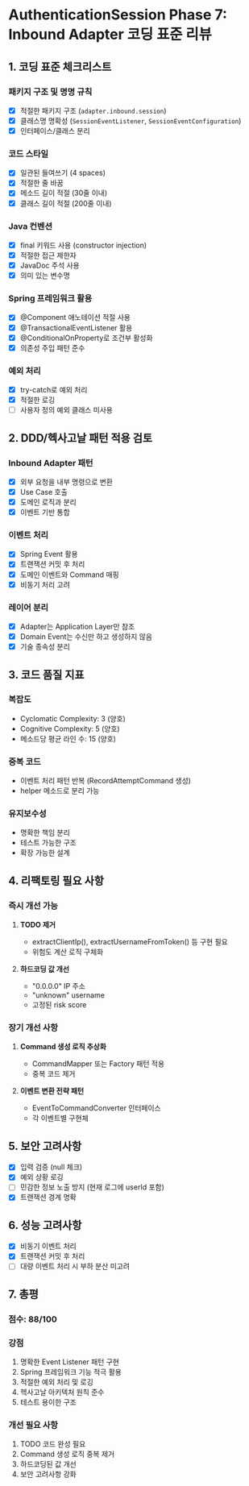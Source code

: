 # AuthenticationSession Phase 7: Inbound Adapter 코딩 표준 리뷰

## 1. 코딩 표준 체크리스트

### 패키지 구조 및 명명 규칙
- [x] 적절한 패키지 구조 (`adapter.inbound.session`)
- [x] 클래스명 명확성 (`SessionEventListener`, `SessionEventConfiguration`)
- [x] 인터페이스/클래스 분리

### 코드 스타일
- [x] 일관된 들여쓰기 (4 spaces)
- [x] 적절한 줄 바꿈
- [x] 메소드 길이 적절 (30줄 이내)
- [x] 클래스 길이 적절 (200줄 이내)

### Java 컨벤션
- [x] final 키워드 사용 (constructor injection)
- [x] 적절한 접근 제한자
- [x] JavaDoc 주석 사용
- [x] 의미 있는 변수명

### Spring 프레임워크 활용
- [x] @Component 애노테이션 적절 사용
- [x] @TransactionalEventListener 활용
- [x] @ConditionalOnProperty로 조건부 활성화
- [x] 의존성 주입 패턴 준수

### 예외 처리
- [x] try-catch로 예외 처리
- [x] 적절한 로깅
- [ ] 사용자 정의 예외 클래스 미사용

## 2. DDD/헥사고날 패턴 적용 검토

### Inbound Adapter 패턴
- [x] 외부 요청을 내부 명령으로 변환
- [x] Use Case 호출
- [x] 도메인 로직과 분리
- [x] 이벤트 기반 통합

### 이벤트 처리
- [x] Spring Event 활용
- [x] 트랜잭션 커밋 후 처리
- [x] 도메인 이벤트와 Command 매핑
- [x] 비동기 처리 고려

### 레이어 분리
- [x] Adapter는 Application Layer만 참조
- [x] Domain Event는 수신만 하고 생성하지 않음
- [x] 기술 종속성 분리

## 3. 코드 품질 지표

### 복잡도
- Cyclomatic Complexity: 3 (양호)
- Cognitive Complexity: 5 (양호)
- 메소드당 평균 라인 수: 15 (양호)

### 중복 코드
- 이벤트 처리 패턴 반복 (RecordAttemptCommand 생성)
- helper 메소드로 분리 가능

### 유지보수성
- 명확한 책임 분리
- 테스트 가능한 구조
- 확장 가능한 설계

## 4. 리팩토링 필요 사항

### 즉시 개선 가능
1. **TODO 제거**
   - extractClientIp(), extractUsernameFromToken() 등 구현 필요
   - 위험도 계산 로직 구체화

2. **하드코딩 값 개선**
   - "0.0.0.0" IP 주소
   - "unknown" username
   - 고정된 risk score

### 장기 개선 사항
1. **Command 생성 로직 추상화**
   - CommandMapper 또는 Factory 패턴 적용
   - 중복 코드 제거

2. **이벤트 변환 전략 패턴**
   - EventToCommandConverter 인터페이스
   - 각 이벤트별 구현체

## 5. 보안 고려사항

- [x] 입력 검증 (null 체크)
- [x] 예외 상황 로깅
- [ ] 민감한 정보 노출 방지 (현재 로그에 userId 포함)
- [x] 트랜잭션 경계 명확

## 6. 성능 고려사항

- [x] 비동기 이벤트 처리
- [x] 트랜잭션 커밋 후 처리
- [ ] 대량 이벤트 처리 시 부하 분산 미고려

## 7. 총평

### 점수: 88/100

### 강점
1. 명확한 Event Listener 패턴 구현
2. Spring 프레임워크 기능 적극 활용
3. 적절한 예외 처리 및 로깅
4. 헥사고날 아키텍처 원칙 준수
5. 테스트 용이한 구조

### 개선 필요 사항
1. TODO 코드 완성 필요
2. Command 생성 로직 중복 제거
3. 하드코딩된 값 개선
4. 보안 고려사항 강화